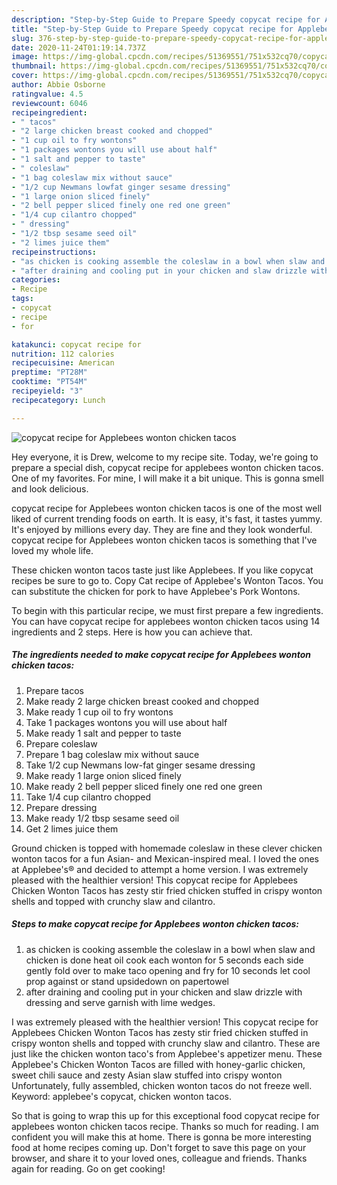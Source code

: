 ```yaml
---
description: "Step-by-Step Guide to Prepare Speedy copycat recipe for Applebees wonton chicken tacos"
title: "Step-by-Step Guide to Prepare Speedy copycat recipe for Applebees wonton chicken tacos"
slug: 376-step-by-step-guide-to-prepare-speedy-copycat-recipe-for-applebees-wonton-chicken-tacos
date: 2020-11-24T01:19:14.737Z
image: https://img-global.cpcdn.com/recipes/51369551/751x532cq70/copycat-recipe-for-applebees-wonton-chicken-tacos-recipe-main-photo.jpg
thumbnail: https://img-global.cpcdn.com/recipes/51369551/751x532cq70/copycat-recipe-for-applebees-wonton-chicken-tacos-recipe-main-photo.jpg
cover: https://img-global.cpcdn.com/recipes/51369551/751x532cq70/copycat-recipe-for-applebees-wonton-chicken-tacos-recipe-main-photo.jpg
author: Abbie Osborne
ratingvalue: 4.5
reviewcount: 6046
recipeingredient:
- " tacos"
- "2 large chicken breast cooked and chopped"
- "1 cup oil to fry wontons"
- "1 packages wontons you will use about half"
- "1 salt and pepper to taste"
- " coleslaw"
- "1 bag coleslaw mix without sauce"
- "1/2 cup Newmans lowfat ginger sesame dressing"
- "1 large onion sliced finely"
- "2 bell pepper sliced finely one red one green"
- "1/4 cup cilantro chopped"
- " dressing"
- "1/2 tbsp sesame seed oil"
- "2 limes juice them"
recipeinstructions:
- "as chicken is cooking assemble the coleslaw in a bowl when slaw and chicken is done heat oil cook each wonton for 5 seconds each side gently fold over to make taco opening and fry for 10 seconds let cool prop against or stand upsidedown on papertowel"
- "after draining and cooling put in your chicken and slaw drizzle with dressing and serve garnish with lime wedges."
categories:
- Recipe
tags:
- copycat
- recipe
- for

katakunci: copycat recipe for 
nutrition: 112 calories
recipecuisine: American
preptime: "PT28M"
cooktime: "PT54M"
recipeyield: "3"
recipecategory: Lunch

---
```



![copycat recipe for Applebees wonton chicken tacos](https://img-global.cpcdn.com/recipes/51369551/751x532cq70/copycat-recipe-for-applebees-wonton-chicken-tacos-recipe-main-photo.jpg)

Hey everyone, it is Drew, welcome to my recipe site. Today, we're going to prepare a special dish, copycat recipe for applebees wonton chicken tacos. One of my favorites. For mine, I will make it a bit unique. This is gonna smell and look delicious.

copycat recipe for Applebees wonton chicken tacos is one of the most well liked of current trending foods on earth. It is easy, it's fast, it tastes yummy. It's enjoyed by millions every day. They are fine and they look wonderful. copycat recipe for Applebees wonton chicken tacos is something that I've loved my whole life.

These chicken wonton tacos taste just like Applebees. If you like copycat recipes be sure to go to. Copy Cat recipe of Applebee&#39;s Wonton Tacos. You can substitute the chicken for pork to have Applebee&#39;s Pork Wontons.


To begin with this particular recipe, we must first prepare a few ingredients. You can have copycat recipe for applebees wonton chicken tacos using 14 ingredients and 2 steps. Here is how you can achieve that.

<!--inarticleads1-->

##### The ingredients needed to make copycat recipe for Applebees wonton chicken tacos:

1. Prepare  tacos
1. Make ready 2 large chicken breast cooked and chopped
1. Make ready 1 cup oil to fry wontons
1. Take 1 packages wontons you will use about half
1. Make ready 1 salt and pepper to taste
1. Prepare  coleslaw
1. Prepare 1 bag coleslaw mix without sauce
1. Take 1/2 cup Newmans low-fat ginger sesame dressing
1. Make ready 1 large onion sliced finely
1. Make ready 2 bell pepper sliced finely one red one green
1. Take 1/4 cup cilantro chopped
1. Prepare  dressing
1. Make ready 1/2 tbsp sesame seed oil
1. Get 2 limes juice them


Ground chicken is topped with homemade coleslaw in these clever chicken wonton tacos for a fun Asian- and Mexican-inspired meal. I loved the ones at Applebee&#39;s® and decided to attempt a home version. I was extremely pleased with the healthier version! This copycat recipe for Applebees Chicken Wonton Tacos has zesty stir fried chicken stuffed in crispy wonton shells and topped with crunchy slaw and cilantro. 

<!--inarticleads2-->

##### Steps to make copycat recipe for Applebees wonton chicken tacos:

1. as chicken is cooking assemble the coleslaw in a bowl when slaw and chicken is done heat oil cook each wonton for 5 seconds each side gently fold over to make taco opening and fry for 10 seconds let cool prop against or stand upsidedown on papertowel
1. after draining and cooling put in your chicken and slaw drizzle with dressing and serve garnish with lime wedges.


I was extremely pleased with the healthier version! This copycat recipe for Applebees Chicken Wonton Tacos has zesty stir fried chicken stuffed in crispy wonton shells and topped with crunchy slaw and cilantro. These are just like the chicken wonton taco&#39;s from Applebee&#39;s appetizer menu. These Applebee&#39;s Chicken Wonton Tacos are filled with honey-garlic chicken, sweet chili sauce and zesty Asian slaw stuffed into crispy wonton Unfortunately, fully assembled, chicken wonton tacos do not freeze well. Keyword: applebee&#39;s copycat, chicken wonton tacos. 

So that is going to wrap this up for this exceptional food copycat recipe for applebees wonton chicken tacos recipe. Thanks so much for reading. I am confident you will make this at home. There is gonna be more interesting food at home recipes coming up. Don't forget to save this page on your browser, and share it to your loved ones, colleague and friends. Thanks again for reading. Go on get cooking!
